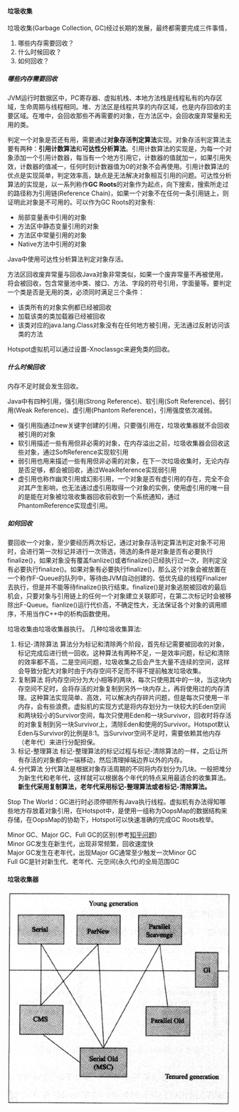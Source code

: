 #### 垃圾收集
垃圾收集(Garbage Collection, GC)经过长期的发展，最终都需要完成三件事情，
1. 哪些内存需要回收？
2. 什么时候回收？
3. 如何回收？

##### 哪些内存需要回收
JVM运行时数据区中，PC寄存器、虚拟机栈、本地方法栈是线程私有的内存区域，生命周期与线程相同。堆、方法区是线程共享的内存区域，也是内存回收的主要区域。在堆中，会回收那些不再需要的对象，在方法区中，会回收废弃常量和无用的类。

判定一个对象是否还有用，需要通过**对象存活判定算法**实现。对象存活判定算法主要有两种：**引用计数算法**和**可达性分析算法**。引用计数算法的实现是，为每一个对象添加一个引用计数器，每当有一个地方引用它，计数器的值就加一，如果引用失效，计数器的值减一，任何时刻计数器值为0的对象不会再使用。引用计数算法的优点是实现简单，判定效率高，缺点是无法解决对象相互引用的问题。可达性分析算法的实现是，以一系列称作**GC Roots**的对象作为起点，向下搜索，搜索所走过的路径称为引用链(Reference Chain)，如果一个对象不在任何一条引用链上，则证明此对象是不可用的。可以作为GC Roots的对象有:
- 局部变量表中引用的对象
- 方法区中静态变量引用的对象
- 方法区中常量引用的对象
- Native方法中引用的对象

Java中使用可达性分析算法判定对象存活。

方法区回收废弃常量与回收Java对象非常类似，如果一个废弃常量不再被使用，将会被回收，包含常量池中类、接口、方法、字段的符号引用，字面量等。要判定一个类是否是无用的类，必须同时满足三个条件：
- 该类所有的对象实例都已经被回收
- 加载该类的类加载器已经被回收
- 该类对应的java.lang.Class对象没有在任何地方被引用，无法通过反射访问该类的方法

Hotspot虚拟机可以通过设置-Xnoclassgc来避免类的回收。

##### 什么时候回收
内存不足时就会发生回收。

Java中有四种引用，强引用(Strong Reference)、软引用(Soft Reference)、弱引用(Weak Reference)、虚引用(Phantom Reference)，引用强度依次减弱。
- 强引用指通过new关键字创建的引用，只要强引用在，垃圾收集器就不会回收被引用的对象
- 软引用描述一些有用但非必需的对象，在内存溢出之前，垃圾收集器会回收这些对象，通过SoftReference实现软引用
- 弱引用也用来描述一些有用但非必需的对象，在下一次垃圾收集时，无论内存是否足够，都会被回收，通过WeakReference实现弱引用
- 虚引用也称作幽灵引用或幻影引用，一个对象是否有虚引用的存在，完全不会对其产生影响，也无法通过虚引用取得一个对象的实例，使用虚引用的唯一目的是能在对象被垃圾收集器回收前收到一个系统通知，通过PhantomReference实现虚引用。

##### 如何回收
要回收一个对象，至少要经历两次标记，通过对象存活判定算法判定对象不可用时，会进行第一次标记并进行一次筛选，筛选的条件是对象是否有必要执行finalize()，如果对象没有覆盖fianlize()或者finalize()已经执行过一次，则判定没有必要执行finalize()。如果对象有必要执行finalize()，那么这个对象会被放置在一个称作F-Queue的队列中，等待由JVM自动创建的、低优先级的线程Finalizer去执行，但是并不能等待finalize()执行结束。finalize()是对象逃脱被回收的最后机会，只要对象与引用链上的任何一个对象建立关联即可，在第二次标记时会被移除出F-Queue。fianlize()运行代价高，不确定性大，无法保证各个对象的调用顺序，不用当作C++中的析构函数使用。

垃圾收集由垃圾收集器执行。
几种垃圾收集算法:
1. 标记-清除算法
   算法分为标记和清除两个阶段，首先标记需要被回收的对象，标记完成后进行统一回收。这种算法有两种不足，一是效率问题，标记和清除的效率都不高，二是空间问题，垃圾收集之后会产生大量不连续的空间，这样会导致分配大对象时由于内存空间不足而不得不提前触发垃圾收集。
2. 复制算法
   将内存空间分为大小相等的两块，每次只使用其中的一块，当这块内存空间不足时，会将存活的对象复制到另外一块内存上，再将使用过的内存清理。这种算法实现简单、高效，可以解决内存碎片问题，但是每次只使用一半内存，会有些浪费。虚拟机的实现方式是将内存划分为一块较大的Eden空间和两块较小的Survivor空间，每次只使用Eden和一块Survivor，回收时将存活的对象复制到另一块Survivor上，清除Eden和使用的Survivor。Hotspot默认Eden与Survivor的比例是8:1。当Survivor空间不足时，需要依赖其他内存（老年代）来进行分配担保。
3. 标记-整理算法
   标记-整理算法的标记过程与标记-清除算法的一样，之后让所有存活的对象都向一端移动，然后清理掉端边界以外的内存。
4. 分代算法
   分代算法是根据对象存活周期的不同将内存划分为几块。一般把堆分为新生代和老年代，这样就可以根据各个年代的特点采用最适合的收集算法。**新生代采用复制算法，老年代采用标记-整理算法或者标记-清除算法。**

Stop The World：GC进行时必须停顿所有Java执行线程。虚拟机有办法得知哪些地方存放着对象引用，在Hotspot中，是使用一组称为OopsMap的数据结构来存储，在OopsMap的协助下，Hotspot可以快速准确的完成GC Roots枚举。

Minor GC、Major GC、Full GC的区别(参考[知乎问题](https://www.zhihu.com/question/41922036))\
Minor GC发生在新生代，出现非常频繁，回收速度快\
Major GC发生在老年代，出现Major GC通常至少触发一次Minor GC\
Full GC是针对新生代、老年代、元空间(永久代)的全局范围GC

#### 垃圾收集器
![垃圾收集器]


[垃圾收集器]: <../../_assets/garbage-collectors.png>
